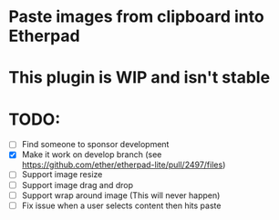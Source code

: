 # Paste images from clipboard into Etherpad

# This plugin is WIP and isn't stable 

# TODO:
 - [ ] Find someone to sponsor development
 - [x] Make it work on develop branch (see https://github.com/ether/etherpad-lite/pull/2497/files)
 - [ ] Support image resize
 - [ ] Support image drag and drop
 - [ ] Support wrap around image (This will never happen)
 - [ ] Fix issue when a user selects content then hits paste
